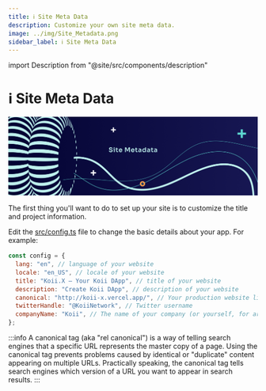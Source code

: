 ```yaml
---
title: ℹ Site Meta Data
description: Customize your own site meta data.
image: ../img/Site_Metadata.png
sidebar_label: ℹ Site Meta Data
---
```


import Description from "@site/src/components/description"

# ℹ Site Meta Data

![Banner](../img/Site_Metadata.png)

<Description text='Customize your own site meta data' />

The first thing you'll want to do to set up your site is to customize the title and project information.

Edit the [src/config.ts](https://github.com/koii-network/koii-X/blob/main/src/config.ts) file to change the basic details about your app. For example:

```jsx
const config = {
  lang: "en", // language of your website
  locale: "en_US", // locale of your website
  title: "Koii.X — Your Koii DApp", // title of your website
  description: "Create Koii DApp", // description of your website
  canonical: "http://koii-x.vercel.app/", // Your production website link
  twitterHandle: "@KoiiNetwork", // Twitter username
  companyName: "Koii", // The name of your company (or yourself, for artists)
};
```

:::info
A canonical tag (aka "rel canonical") is a way of telling search engines that a specific URL represents the master copy of a page. Using the canonical tag prevents problems caused by identical or "duplicate" content appearing on multiple URLs. Practically speaking, the canonical tag tells search engines which version of a URL you want to appear in search results.
:::
